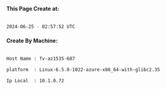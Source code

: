 
   
#### This Page Create at:

```bash

2024-06-25 - 02:57:52 UTC

```

#### Create By Machine:

```bash

Host Name : fv-az1535-687

platform  : Linux-6.5.0-1022-azure-x86_64-with-glibc2.35

Ip Local  : 10.1.0.72

```


